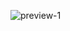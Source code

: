 ![preview-1](https://github.com/lionisare/UI-Design-Chalenge/assets/103130452/f6acff7f-3ffc-46d9-bd12-4af6574d9416)
